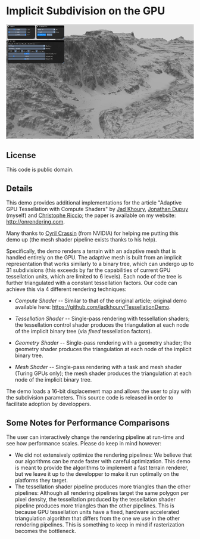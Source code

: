 # Implicit Subdivision on the GPU

![alt text](preview.png "Preview")

## License
This code is public domain.

## Details
This demo provides additional implementations for the article 
"Adaptive GPU Tessellation with Compute Shaders" by 
[Jad Khoury](https://github.com/jadkhoury), 
[Jonathan Dupuy](http://onrendering.com/) (myself) and 
[Christophe Riccio](https://github.com/g-truc); 
the paper is available on my website: <http://onrendering.com>.

Many thanks to [Cyril Crassin](https://twitter.com/Icare3D) (from NVIDIA) for 
helping me putting this demo up (the mesh shader pipeline exists thanks to 
his help). 

Specifically, the demo renders a terrain with an adaptive mesh that is handled entirely on the GPU. The adaptive mesh is built from an implicit representation that works similarly to a binary tree, which can undergo up to 31 subdivisions (this exceeds by far the capabilities of current GPU tessellation units, which are limited to 6 levels). Each node of the tree is further triangulated with a constant tessellation factors. Our code can achieve this via 4 different rendering techniques:

* *Compute Shader* -- Similar to that of the original article; original demo available here: https://github.com/jadkhoury/TessellationDemo.

* *Tessellation Shader* -- Single-pass rendering with tessellation shaders; the tessellation control shader produces the triangulation at each node of the implicit binary tree (via *fixed* tessellation factors).

* *Geometry Shader* -- Single-pass rendering with a geometry shader; the geometry shader produces the triangulation at each node of the implicit binary tree.

* *Mesh Shader* -- Single-pass rendering with a task and mesh shader (Turing GPUs only); the mesh shader produces the triangulation at each node of the implicit binary tree.

The demo loads a 16-bit displacement map and allows the user to play with the subdivision parameters.
This source code is released in order to facilitate adoption by developpers.

## Some Notes for Performance Comparisons
The user can interactively change the rendering pipeline at run-time and see how performance scales. Please do keep in mind however:  
* We did not extensively optimize the rendering pipelines: We believe that our algorithms can be made faster with careful optimization. This demo is meant to provide the algorithms to implement a fast terrain renderer, but we leave it up to the developper to make it run optimally on the platforms they target. 
* The tessellation shader pipeline produces more triangles than the other pipelines: Although all rendering pipelines target the same polygon per pixel density, the tessellation produced by the tessellation shader pipeline produces more triangles than the other pipelines. This is because GPU tessellation units have a fixed, hardware accelerated triangulation algorithm that differs from the one we use in the other rendering pipelines. This is something to keep in mind if rasterization becomes the bottleneck.




